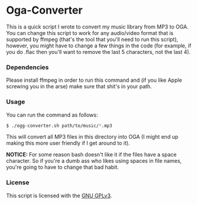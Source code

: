 Oga-Converter
=============
This is a quick script I wrote to convert my music library from MP3 to OGA. You can change this script to work for any audio/video format that is supported by ffmpeg (that's the tool that you'll need to run this script), however, you might have to change a few things in the code (for example, if you do .flac then you'll want to remove the last 5 characters, not the last 4).

### Dependencies
Please install ffmpeg in order to run this command and (if you like Apple screwing you in the arse) make sure that shit's in your path.

### Usage
You can run the command as follows:
```bash
$ ./ogg-converter.sh path/to/music/*.mp3
```

This will convert all MP3 files in this directory into OGA (I might end up making this more user friendly if I get around to it).

**NOTICE:** For some reason bash doesn't like it if the files have a space character. So if you're a dumb ass who likes using spaces in file names, you're going to have to change that bad habit.

### License
This script is licensed with the [GNU GPLv3](/LICENSE).
